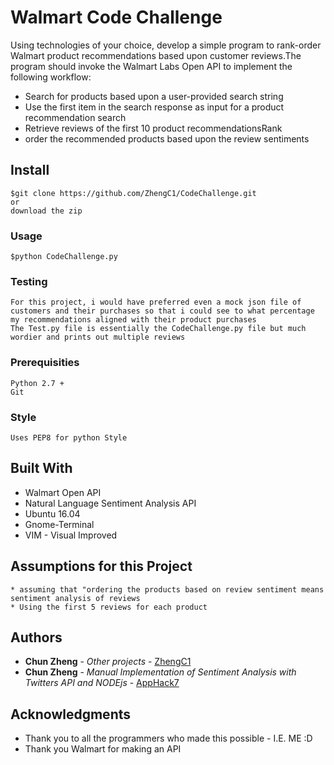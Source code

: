 # Walmart Code Challenge

Using technologies of your choice, develop a simple program to rank-order Walmart product recommendations based upon customer reviews.The program should invoke the Walmart Labs Open API to implement the following workflow:

* Search for products based upon a user-provided search string
* Use the first item in the search response as input for a product recommendation search
* Retrieve reviews of the first 10 product recommendationsRank
* order the recommended products based upon the review sentiments

## Install

```
$git clone https://github.com/ZhengC1/CodeChallenge.git
or
download the zip
```

### Usage
```
$python CodeChallenge.py
```

### Testing
```
For this project, i would have preferred even a mock json file of customers and their purchases so that i could see to what percentage my recommendations aligned with their product purchases
The Test.py file is essentially the CodeChallenge.py file but much wordier and prints out multiple reviews
```

### Prerequisities

```
Python 2.7 +
Git
```
### Style

```
Uses PEP8 for python Style
```
## Built With

* Walmart Open API
* Natural Language Sentiment Analysis API
* Ubuntu 16.04
* Gnome-Terminal
* VIM - Visual Improved

## Assumptions for this Project

```
* assuming that "ordering the products based on review sentiment means sentiment analysis of reviews
* Using the first 5 reviews for each product
```

## Authors

* **Chun Zheng** - *Other projects* - [ZhengC1](https://github.com/ZhengC1?tab=repositories)
* **Chun Zheng** - *Manual Implementation of Sentiment Analysis with Twitters API and NODEjs* - [AppHack7](https://github.com/ZhengC1/site_bias)


## Acknowledgments

* Thank you to all the programmers who made this possible - I.E. ME :D
* Thank you Walmart for making an API
